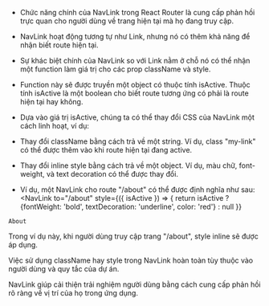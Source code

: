 - Chức năng chính của NavLink trong React Router là cung cấp phản hồi trực quan cho người dùng về trang hiện tại mà họ đang truy cập.

- NavLink hoạt động tương tự như Link, nhưng nó có thêm khả năng để nhận biết route hiện tại.

- Sự khác biệt chính của NavLink so với Link nằm ở chỗ nó có thể nhận một function làm giá trị cho các prop className và style.

- Function này sẽ được truyền một object có thuộc tính isActive. Thuộc tính isActive là một boolean cho biết route tương ứng có phải là route hiện tại hay không.

- Dựa vào giá trị isActive, chúng ta có thể thay đổi CSS của NavLink một cách linh hoạt, ví dụ:

- Thay đổi className bằng cách trả về một string. Ví dụ, class "my-link" có thể được thêm vào khi route hiện tại đang active.

- Thay đổi inline style bằng cách trả về một object. Ví dụ, màu chữ, font-weight, và text decoration có thể được thay đổi.

- Ví dụ, một NavLink cho route "/about" có thể được định nghĩa như sau:
<NavLink
    to="/about"
    style={({ isActive }) => {
        return isActive ? {fontWeight: 'bold', textDecoration: 'underline', color: 'red'} : null
    }}
>
    About
</NavLink>

Trong ví dụ này, khi người dùng truy cập trang "/about", style inline sẽ được áp dụng.

Việc sử dụng className hay style trong NavLink hoàn toàn tùy thuộc vào người dùng và quy tắc của dự án.

NavLink giúp cải thiện trải nghiệm người dùng bằng cách cung cấp phản hồi rõ ràng về vị trí của họ trong ứng dụng.